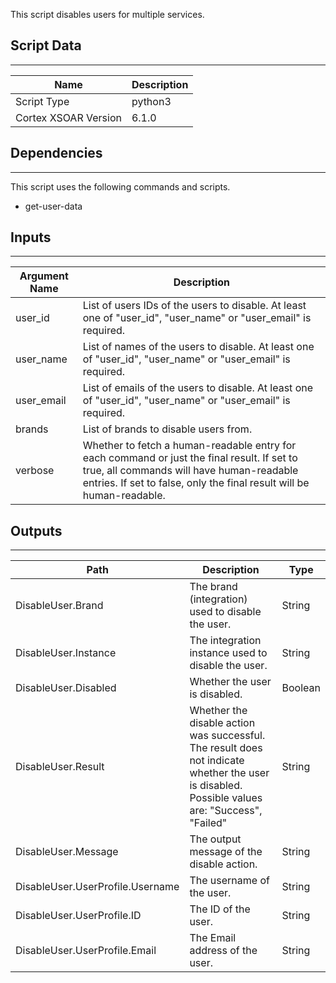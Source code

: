 This script disables users for multiple services.

## Script Data

---

| **Name** | **Description** |
| --- | --- |
| Script Type | python3 |
| Cortex XSOAR Version | 6.1.0 |

## Dependencies

---
This script uses the following commands and scripts.

* get-user-data

## Inputs

---

| **Argument Name** | **Description** |
| --- | --- |
| user_id | List of users IDs of the users to disable. At least one of "user_id", "user_name" or "user_email" is required. |
| user_name | List of names of the users to disable. At least one of "user_id", "user_name" or "user_email" is required. |
| user_email | List of emails of the users to disable. At least one of "user_id", "user_name" or "user_email" is required. |
| brands | List of brands to disable users from. |
| verbose | Whether to fetch a human-readable entry for each command or just the final result. If set to true, all commands will have human-readable entries. If set to false, only the final result will be human-readable. |

## Outputs

---

| **Path** | **Description** | **Type** |
| --- | --- | --- |
| DisableUser.Brand | The brand \(integration\) used to disable the user. | String |
| DisableUser.Instance | The integration instance used to disable the user. | String |
| DisableUser.Disabled | Whether the user is disabled. | Boolean |
| DisableUser.Result | Whether the disable action was successful. The result does not indicate whether the user is disabled. Possible values are: "Success", "Failed" | String |
| DisableUser.Message | The output message of the disable action. | String |
| DisableUser.UserProfile.Username | The username of the user. | String |
| DisableUser.UserProfile.ID | The ID of the user. | String |
| DisableUser.UserProfile.Email | The Email address of the user. | String |
